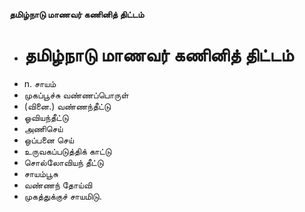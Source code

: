 **தமிழ்நாடு மாணவர் கணினித் திட்டம்**
- # தமிழ்நாடு மாணவர் கணினித் திட்டம்
- n. சாயம்
- முகப்பூச்சு வண்ணப்பொருள்
- (வினை.) வண்ணந்தீட்டு
- ஓவியந்தீட்டு
- அணிசெய்
- ஒப்பனை செய்
- உருவகப்படுத்திக் காட்டு
- சொல்லோவியந் தீட்டு
- சாயம்பூசு
- வண்ணந் தோய்வி
- முகத்துக்குச் சாயமிடு.

